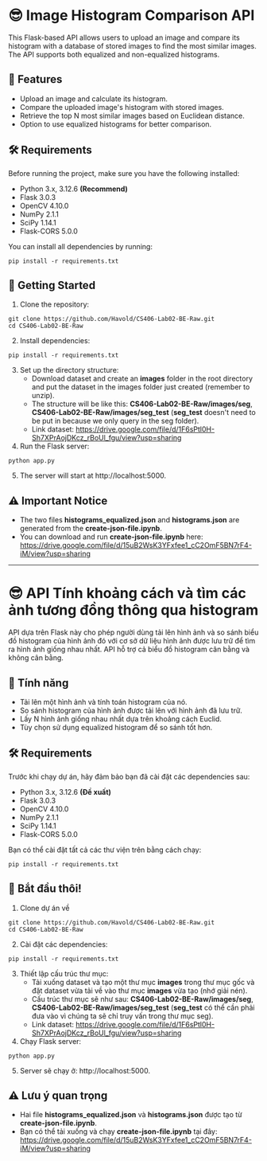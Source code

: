 # :sunglasses: Image Histogram Comparison API 

This Flask-based API allows users to upload an image and compare its histogram with a database of stored images to find the most similar images. The API supports both equalized and non-equalized histograms.

## 🌟 Features
- Upload an image and calculate its histogram.
- Compare the uploaded image's histogram with stored images.
- Retrieve the top N most similar images based on Euclidean distance.
- Option to use equalized histograms for better comparison.

## 🛠️ Requirements

Before running the project, make sure you have the following installed:
- Python 3.x, 3.12.6 __(Recommend)__
- Flask 3.0.3
- OpenCV 4.10.0
- NumPy 2.1.1
- SciPy 1.14.1
- Flask-CORS 5.0.0

You can install all dependencies by running:

```
pip install -r requirements.txt
```

## 🚀 Getting Started
1. Clone the repository:
```
git clone https://github.com/Havold/CS406-Lab02-BE-Raw.git
cd CS406-Lab02-BE-Raw
```
2. Install dependencies:
```
pip install -r requirements.txt
```
3. Set up the directory structure:
   - Download dataset and create an __images__ folder in the root directory and put the dataset in the images folder just created (remember to unzip).
   - The structure will be like this: __CS406-Lab02-BE-Raw/images/seg__, __CS406-Lab02-BE-Raw/images/seg_test__ (__seg_test__ doesn't need to be put in because we only query in the seg folder).
   - Link dataset: https://drive.google.com/file/d/1F6sPtl0H-Sh7XPrAojDKcz_rBoUl_fgu/view?usp=sharing
4. Run the Flask server:
```
python app.py
```
5. The server will start at http://localhost:5000.

## ⚠️ Important Notice
- The two files __histograms_equalized.json__ and __histograms.json__ are generated from the __create-json-file.ipynb__.
- You can download and run __create-json-file.ipynb__ here: https://drive.google.com/file/d/15uB2WsK3YFxfee1_cC2OmF5BN7rF4-iM/view?usp=sharing
---------------------------------------------------------
# :sunglasses: API Tính khoảng cách và tìm các ảnh tương đồng thông qua histogram

API dựa trên Flask này cho phép người dùng tải lên hình ảnh và so sánh biểu đồ histogram của hình ảnh đó với cơ sở dữ liệu hình ảnh được lưu trữ để tìm ra hình ảnh giống nhau nhất. API hỗ trợ cả biểu đồ histogram cân bằng và không cân bằng.

## 🌟 Tính năng
- Tải lên một hình ảnh và tính toán histogram của nó.
- So sánh histogram của hình ảnh được tải lên với hình ảnh đã lưu trữ.
- Lấy N hình ảnh giống nhau nhất dựa trên khoảng cách Euclid.
- Tùy chọn sử dụng equalized histogram để so sánh tốt hơn.

## 🛠️ Requirements

Trước khi chạy dự án, hãy đảm bảo bạn đã cài đặt các dependencies sau:
- Python 3.x, 3.12.6 __(Đề xuất)__
- Flask 3.0.3
- OpenCV 4.10.0
- NumPy 2.1.1
- SciPy 1.14.1
- Flask-CORS 5.0.0

Bạn có thể cài đặt tất cả các thư viện trên bằng cách chạy:

```
pip install -r requirements.txt
```

## 🚀 Bắt đầu thôi!
1. Clone dự án về
```
git clone https://github.com/Havold/CS406-Lab02-BE-Raw.git
cd CS406-Lab02-BE-Raw
```
2. Cài đặt các dependencies:
```
pip install -r requirements.txt
```
3. Thiết lập cấu trúc thư mục:
   - Tải xuống dataset và tạo một thư mục __images__ trong thư mục gốc và đặt dataset vừa tải về vào thư mục __images__ vừa tạo (nhớ giải nén).
   - Cấu trúc thư mục sẽ như sau: __CS406-Lab02-BE-Raw/images/seg__, __CS406-Lab02-BE-Raw/images/seg_test__ (__seg_test__ có thể cần phải đưa vào vì chúng ta sẽ chỉ truy vấn trong thư mục seg).
   - Link dataset: https://drive.google.com/file/d/1F6sPtl0H-Sh7XPrAojDKcz_rBoUl_fgu/view?usp=sharing
4. Chạy Flask server:
```
python app.py
```
5. Server sẽ chạy ở: http://localhost:5000.

## ⚠️ Lưu ý quan trọng
- Hai file __histograms_equalized.json__ và __histograms.json__ được tạo từ __create-json-file.ipynb__.
- Bạn có thể tải xuống và chạy __create-json-file.ipynb__ tại đây: https://drive.google.com/file/d/15uB2WsK3YFxfee1_cC2OmF5BN7rF4-iM/view?usp=sharing
